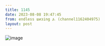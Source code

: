 ```yaml
---
title: 1145
date: 2023-08-08 19:47:45
from: endless шизing ⍼ (channel1162404975)
layout: post
---
```


![image](photos/photo_156@08-08-2023_19-47-45.jpg)


